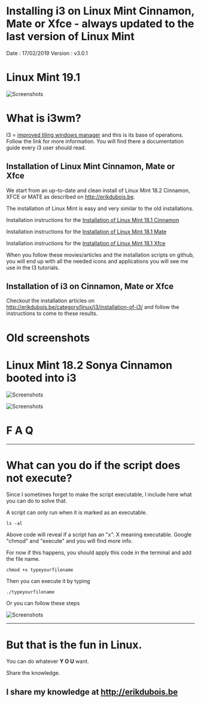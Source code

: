 # Installing i3 on Linux Mint Cinnamon, Mate or Xfce - always updated to the last version of Linux Mint
Date    : 17/02/2019
Version : v3.0.1

# Linux Mint 19.1

![Screenshots](https://i.imgur.com/ZbgERgK.jpg)

# What is i3wm?

I3 = [improved tiling windows manager](https://i3wm.org/) and this is its base of operations. Follow the link for more information.
You will find there a documentation guide every i3 user should read.


## Installation of Linux Mint Cinnamon, Mate or Xfce

We start from an up-to-date and clean install of Linux Mint 18.2 Cinnamon, XFCE or MATE as described on
http://erikdubois.be.

The installation of Linux Mint is easy and very similar to the old installations.

Installation instructions for the [Installation of Linux Mint 18.1 Cinnamon](http://erikdubois.be/how-to-install-linux-mint-18-1-cinnamon-and-redesign-it/)

Installation instructions for the [Installation of Linux Mint 18.1 Mate](http://erikdubois.be/how-to-install-linux-mint-18-1-mate-and-redesign-it/)

Installation instructions for the [Installation of Linux Mint 18.1 Xfce](http://erikdubois.be/how-to-install-linux-mint-18-1-xfce-and-redesign-it/)

When you follow these movies/articles and the installation scripts on github, you will end up with all the needed icons and applications you will see me use in the I3 tutorials.


## Installation of i3 on Cinnamon, Mate or Xfce

Checkout the installation articles on http://erikdubois.be/category/linux/i3/installation-of-i3/ and follow the instructions to come to these results.

# Old screenshots

# Linux Mint 18.2 Sonya Cinnamon booted into i3


![Screenshots](http://i.imgur.com/nJ1Lvg9.jpg)


![Screenshots](http://i.imgur.com/B1mJ1Kw.jpg)



# F  A  Q
--------------------

# What can you do if the script does not execute?

Since I sometimes forget to make the script executable, I include here what you can do to solve that.

A script can only run when it is marked as an executable.

	ls -al

Above code will reveal if a script has an "x". X meaning executable.
Google "chmod" and "execute" and you will find more info.

For now if this happens, you should apply this code in the terminal and add the file name.

	chmod +x typeyourfilename

Then you can execute it by typing

	./typeyourfilename

Or you can follow these steps

![Screenshots](http://i.imgur.com/vXsOaFL.gif)


-------------------------------------------------
# But that is the fun in Linux.

You can do whatever <b>Y O U</b> want.

Share the knowledge.

I share my knowledge at http://erikdubois.be
------------------------------------------------
